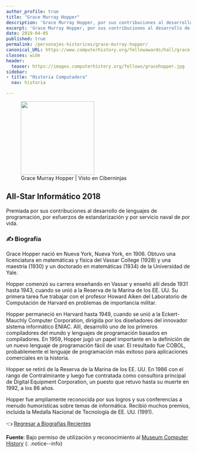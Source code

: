 ```yaml
---
author_profile: true
title: "Grace Murray Hopper"
description: 'Grace Murray Hopper, por sus contribuciones al desarrollo de lenguajes de programación, por esfuerzos de estandarización y por servicio naval de por vida.'
excerpt: 'Grace Murray Hopper, por sus contribuciones al desarrollo de lenguajes de programación, por esfuerzos de estandarización y por servicio naval de por vida.'
date: 2019-04-05
published: true
permalink: /personajes-historicos/grace-murray-hopper/
canonical_URL: https://www.computerhistory.org/fellowawards/hall/grace-murray-hopper/
classes: wide
header:
  teaser: https://images.computerhistory.org/fellows/gracehopper.jpg
sidebar:
- title: "Historia Computadora"
  nav: historia

---
```


<figure>
    <a href="https://images.computerhistory.org/fellows/gracehopper.jpg" class="image-popup"><img src="https://images.computerhistory.org/fellows/gracehopper.jpg" width="200px" high="250px"></a>
    <figcaption>Grace Murray Hopper | Visto en Ciberninjas</figcaption>
</figure>

## All-Star Informático 2018

Premiada por sus contribuciones al desarrollo de lenguajes de programación, por esfuerzos de estandarización y por servicio naval de por vida.

### ✍ Biografía

Grace Hopper nació en Nueva York, Nueva York, en 1906. Obtuvo una licenciatura en matemáticas y física del Vassar College (1928) y una maestría (1930) y un doctorado en matemáticas (1934) de la Universidad de Yale.

Hopper comenzó su carrera enseñando en Vassar y enseñó allí desde 1931 hasta 1943, cuando se unió a la Reserva de la Marina de los EE. UU. Su primera tarea fue trabajar con el profesor Howard Aiken del Laboratorio de Computación de Harvard en problemas de importancia militar.

Hopper permaneció en Harvard hasta 1949, cuando se unió a la Eckert-Mauchly Computer Corporation, dirigida por los diseñadores del innovador sistema informático ENIAC. Allí, desarrolló uno de los primeros compiladores del mundo y lenguajes de programación basados ​​en compiladores. En 1959, Hopper jugó un papel importante en la definición de un nuevo lenguaje de programación fácil de usar. El resultado fue COBOL, probablemente el lenguaje de programación más exitoso para aplicaciones comerciales en la historia.

Hopper se retiró de la Reserva de la Marina de los EE. UU. En 1986 con el rango de Contralmirante y luego fue contratada como consultora principal de Digital Equipment Corporation, un puesto que retuvo hasta su muerte en 1992, a los 86 años.

Hopper fue ampliamente reconocida por sus logros y sus conferencias a menudo humorísticas sobre temas de informática. Recibió muchos premios, incluida la Medalla Nacional de Tecnología de EE. UU. (1991).

👈 [Regresar a Biografías Recientes](/personajes-historicos/#-biografías-agregadas-más-recientes-)

**Fuente**: Bajo permiso de utilización y reconocimiento al [Museum Computer History](https://www.computerhistory.org/ "Página web el Museo de la Historia de las Computadoras")
{: .notice--info}